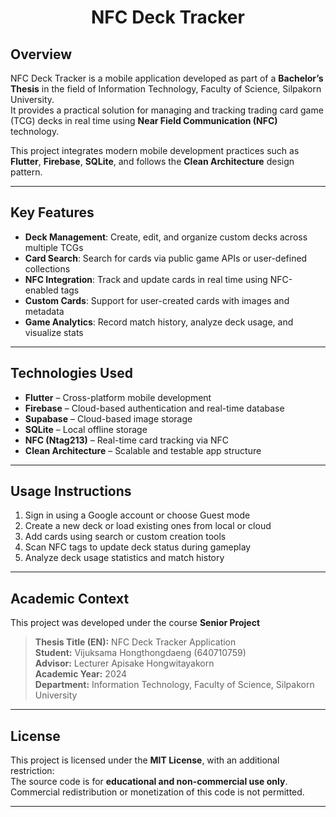 <h1 align="center">NFC Deck Tracker</h1>

## Overview

NFC Deck Tracker is a mobile application developed as part of a **Bachelor’s Thesis** in the field of Information Technology, Faculty of Science, Silpakorn University.  
It provides a practical solution for managing and tracking trading card game (TCG) decks in real time using **Near Field Communication (NFC)** technology.

This project integrates modern mobile development practices such as **Flutter**, **Firebase**, **SQLite**, and follows the **Clean Architecture** design pattern. 

---

## Key Features

- **Deck Management**: Create, edit, and organize custom decks across multiple TCGs  
- **Card Search**: Search for cards via public game APIs or user-defined collections  
- **NFC Integration**: Track and update cards in real time using NFC-enabled tags  
- **Custom Cards**: Support for user-created cards with images and metadata  
- **Game Analytics**: Record match history, analyze deck usage, and visualize stats

---

## Technologies Used

- **Flutter** – Cross-platform mobile development  
- **Firebase** – Cloud-based authentication and real-time database  
- **Supabase** – Cloud-based image storage
- **SQLite** – Local offline storage  
- **NFC (Ntag213)** – Real-time card tracking via NFC  
- **Clean Architecture** – Scalable and testable app structure

---

## Usage Instructions

1. Sign in using a Google account or choose Guest mode  
2. Create a new deck or load existing ones from local or cloud  
3. Add cards using search or custom creation tools  
4. Scan NFC tags to update deck status during gameplay  
5. Analyze deck usage statistics and match history

---

## Academic Context

This project was developed under the course **Senior Project**  
> **Thesis Title (EN):** NFC Deck Tracker Application  
> **Student:** Vijuksama Hongthongdaeng (640710759)  
> **Advisor:** Lecturer Apisake Hongwitayakorn  
> **Academic Year:** 2024  
> **Department:** Information Technology, Faculty of Science, Silpakorn University

---

## License

This project is licensed under the **MIT License**, with an additional restriction:  
The source code is for **educational and non-commercial use only**.  
Commercial redistribution or monetization of this code is not permitted.

---
